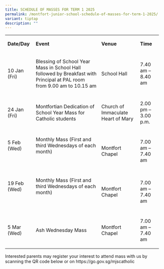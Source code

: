 ```yaml
---
title: SCHEDULE OF MASSES FOR TERM 1 2025
permalink: /montfort-junior-school-schedule-of-masses-for-term-1-2025/
variant: tiptap
description: ""
---
```

<table style="minWidth: 100px">
<colgroup>
<col>
<col>
<col>
<col>
</colgroup>
<tbody>
<tr>
<td rowspan="1" colspan="1">
<p><strong>Date/Day</strong>
</p>
</td>
<td rowspan="1" colspan="1">
<p><strong>Event</strong>
</p>
</td>
<td rowspan="1" colspan="1">
<p><strong>Venue</strong>
</p>
</td>
<td rowspan="1" colspan="1">
<p><strong>Time</strong>
</p>
</td>
</tr>
<tr>
<td rowspan="1" colspan="1">
<p>10 Jan (Fri)</p>
</td>
<td rowspan="1" colspan="1">
<p>Blessing of School Year Mass in School Hall followed by Breakfast with
Principal at PAL room from 9.00 am to 10.15 am</p>
</td>
<td rowspan="1" colspan="1">
<p>School Hall</p>
</td>
<td rowspan="1" colspan="1">
<p>7.40 am – 8.40 am</p>
</td>
</tr>
<tr>
<td rowspan="1" colspan="1">
<p>24 Jan (Fri)</p>
</td>
<td rowspan="1" colspan="1">
<p>Montfortian Dedication of School Year Mass for Catholic students</p>
</td>
<td rowspan="1" colspan="1">
<p>Church of Immaculate Heart of Mary</p>
</td>
<td rowspan="1" colspan="1">
<p>2.00 pm – 3.00 p.m.</p>
</td>
</tr>
<tr>
<td rowspan="1" colspan="1">
<p>5 Feb (Wed)</p>
<p>&nbsp;</p>
</td>
<td rowspan="1" colspan="1">
<p>Monthly Mass (First and third Wednesdays of each month)</p>
<p>&nbsp;</p>
</td>
<td rowspan="1" colspan="1">
<p>Montfort Chapel</p>
</td>
<td rowspan="1" colspan="1">
<p>7.00 am – 7.40 am</p>
</td>
</tr>
<tr>
<td rowspan="1" colspan="1">
<p>19 Feb (Wed)</p>
<p>&nbsp;</p>
</td>
<td rowspan="1" colspan="1">
<p>Monthly Mass (First and third Wednesdays of each month)</p>
<p>&nbsp;</p>
</td>
<td rowspan="1" colspan="1">
<p>Montfort Chapel</p>
</td>
<td rowspan="1" colspan="1">
<p>7.00 am – 7.40 am</p>
</td>
</tr>
<tr>
<td rowspan="1" colspan="1">
<p>5 Mar (Wed)</p>
</td>
<td rowspan="1" colspan="1">
<p>Ash Wednesday Mass</p>
</td>
<td rowspan="1" colspan="1">
<p>Montfort Chapel</p>
</td>
<td rowspan="1" colspan="1">
<p>7.00 am – 7.40 am</p>
</td>
</tr>
</tbody>
</table>
<p>Interested parents may register your interest to attend mass with us by
scanning the QR code below or on <a rel="noopener noreferrer nofollow" target="_blank">https://go.gov.sg/mjscatholic</a>
</p>
